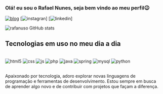 
### Olá! eu sou o Rafael Nunes, seja bem vindo ao meu perfil😉

[![blog](https://img.shields.io/badge/website-000000?style=for-the-badge&logo=About.me&logoColor=white
)](https://urubu.ong.br)
[![instagran](https://img.shields.io/badge/Instagram-E4405F?style=for-the-badge&logo=instagram&logoColor=white
)]
[![linkedin](https://img.shields.io/badge/LinkedIn-0077B5?style=for-the-badge&logo=linkedin&logoColor=white
)]

![rafanuso GitHub stats](https://github-readme-stats.vercel.app/api?username=rafanuso&show_icons=true&theme=radical)

## Tecnologias em uso no meu dia a dia

<div style="display: inline_block"><br/>
<img align="center" alt="html5" src="https://img.shields.io/badge/HTML5-E34F26?style=for-the-badge&logo=html5&logoColor=white">
<img align="center" alt="css" src="https://img.shields.io/badge/CSS3-1572B6?style=for-the-badge&logo=css3&logoColor=white">
<img align="center" alt="js" src="https://img.shields.io/badge/JavaScript-F7DF1E?style=for-the-badge&logo=javascript&logoColor=black">
<img align="center" alt="php" src="https://img.shields.io/badge/PHP-777BB4?style=for-the-badge&logo=php&logoColor=white">
<img align="center" alt="java" src="https://img.shields.io/badge/Java-ED8B00?style=for-the-badge&logo=openjdk&logoColor=white">
<img align="center" alt="spring" src="https://img.shields.io/badge/Spring-6DB33F?style=for-the-badge&logo=spring&logoColor=white">
<img align="center" alt="mysql" src="https://img.shields.io/badge/MySQL-00000F?style=for-the-badge&logo=mysql&logoColor=white">
<img align="center" alt="python" src="https://img.shields.io/badge/Python-14354C?style=for-the-badge&logo=python&logoColor=white">

</div><br/>


Apaixonado por tecnologia, adoro explorar novas linguagens de programação e ferramentas de desenvolvimento. Estou sempre em busca de aprender algo novo e de contribuir com projetos que façam a diferença.
